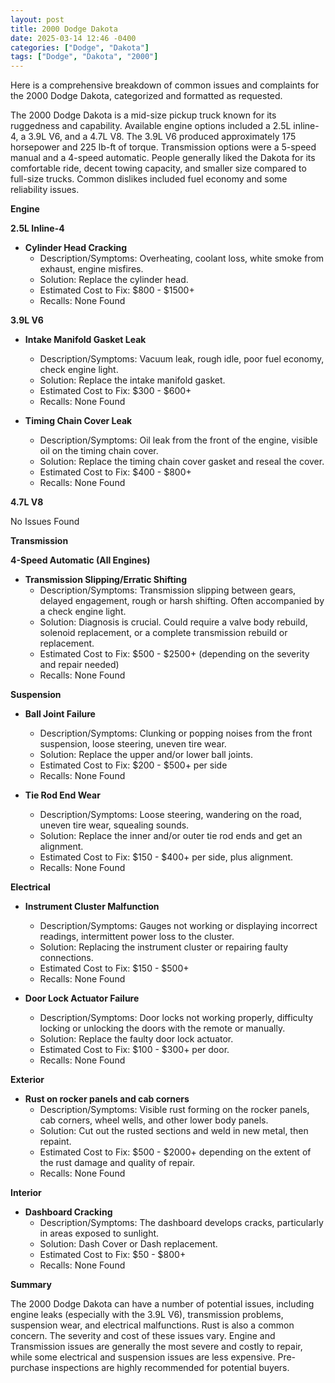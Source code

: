 ```yaml
---
layout: post
title: 2000 Dodge Dakota
date: 2025-03-14 12:46 -0400
categories: ["Dodge", "Dakota"]
tags: ["Dodge", "Dakota", "2000"]
---
```

Here is a comprehensive breakdown of common issues and complaints for the 2000 Dodge Dakota, categorized and formatted as requested.

The 2000 Dodge Dakota is a mid-size pickup truck known for its ruggedness and capability. Available engine options included a 2.5L inline-4, a 3.9L V6, and a 4.7L V8. The 3.9L V6 produced approximately 175 horsepower and 225 lb-ft of torque. Transmission options were a 5-speed manual and a 4-speed automatic. People generally liked the Dakota for its comfortable ride, decent towing capacity, and smaller size compared to full-size trucks. Common dislikes included fuel economy and some reliability issues.

**Engine**

**2.5L Inline-4**
* **Cylinder Head Cracking**
    * Description/Symptoms: Overheating, coolant loss, white smoke from exhaust, engine misfires.
    * Solution: Replace the cylinder head.
    * Estimated Cost to Fix: $800 - $1500+
    * Recalls: None Found

**3.9L V6**
* **Intake Manifold Gasket Leak**
    * Description/Symptoms: Vacuum leak, rough idle, poor fuel economy, check engine light.
    * Solution: Replace the intake manifold gasket.
    * Estimated Cost to Fix: $300 - $600+
    * Recalls: None Found

* **Timing Chain Cover Leak**
    * Description/Symptoms: Oil leak from the front of the engine, visible oil on the timing chain cover.
    * Solution: Replace the timing chain cover gasket and reseal the cover.
    * Estimated Cost to Fix: $400 - $800+
    * Recalls: None Found

**4.7L V8**

No Issues Found

**Transmission**

**4-Speed Automatic (All Engines)**

* **Transmission Slipping/Erratic Shifting**
    * Description/Symptoms: Transmission slipping between gears, delayed engagement, rough or harsh shifting. Often accompanied by a check engine light.
    * Solution: Diagnosis is crucial. Could require a valve body rebuild, solenoid replacement, or a complete transmission rebuild or replacement.
    * Estimated Cost to Fix: $500 - $2500+ (depending on the severity and repair needed)
    * Recalls: None Found

**Suspension**

* **Ball Joint Failure**
    * Description/Symptoms: Clunking or popping noises from the front suspension, loose steering, uneven tire wear.
    * Solution: Replace the upper and/or lower ball joints.
    * Estimated Cost to Fix: $200 - $500+ per side
    * Recalls: None Found

* **Tie Rod End Wear**
    * Description/Symptoms: Loose steering, wandering on the road, uneven tire wear, squealing sounds.
    * Solution: Replace the inner and/or outer tie rod ends and get an alignment.
    * Estimated Cost to Fix: $150 - $400+ per side, plus alignment.
    * Recalls: None Found

**Electrical**

* **Instrument Cluster Malfunction**
    * Description/Symptoms: Gauges not working or displaying incorrect readings, intermittent power loss to the cluster.
    * Solution: Replacing the instrument cluster or repairing faulty connections.
    * Estimated Cost to Fix: $150 - $500+
    * Recalls: None Found

* **Door Lock Actuator Failure**
    * Description/Symptoms: Door locks not working properly, difficulty locking or unlocking the doors with the remote or manually.
    * Solution: Replace the faulty door lock actuator.
    * Estimated Cost to Fix: $100 - $300+ per door.
    * Recalls: None Found

**Exterior**

* **Rust on rocker panels and cab corners**
    * Description/Symptoms: Visible rust forming on the rocker panels, cab corners, wheel wells, and other lower body panels.
    * Solution: Cut out the rusted sections and weld in new metal, then repaint.
    * Estimated Cost to Fix: $500 - $2000+ depending on the extent of the rust damage and quality of repair.
    * Recalls: None Found

**Interior**

* **Dashboard Cracking**
    * Description/Symptoms: The dashboard develops cracks, particularly in areas exposed to sunlight.
    * Solution: Dash Cover or Dash replacement.
    * Estimated Cost to Fix: $50 - $800+
    * Recalls: None Found

**Summary**

The 2000 Dodge Dakota can have a number of potential issues, including engine leaks (especially with the 3.9L V6), transmission problems, suspension wear, and electrical malfunctions. Rust is also a common concern. The severity and cost of these issues vary. Engine and Transmission issues are generally the most severe and costly to repair, while some electrical and suspension issues are less expensive. Pre-purchase inspections are highly recommended for potential buyers.

